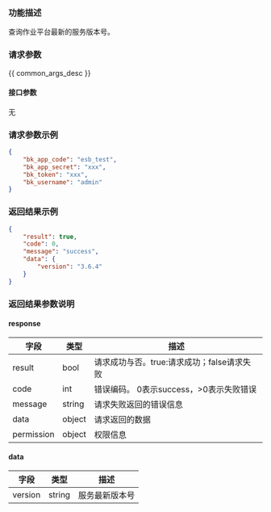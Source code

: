 ### 功能描述

查询作业平台最新的服务版本号。

### 请求参数

{{ common_args_desc }}

#### 接口参数

无

### 请求参数示例

```json
{
    "bk_app_code": "esb_test",
    "bk_app_secret": "xxx",
    "bk_token": "xxx",
    "bk_username": "admin"
}
```

### 返回结果示例

```json
{
    "result": true,
    "code": 0,
    "message": "success",
    "data": {
        "version": "3.6.4"
    }
}
```

### 返回结果参数说明

#### response

| 字段       | 类型   | 描述                                       |
| ---------- | ------ | ------------------------------------------ |
| result     | bool   | 请求成功与否。true:请求成功；false请求失败 |
| code       | int    | 错误编码。 0表示success，>0表示失败错误    |
| message    | string | 请求失败返回的错误信息                     |
| data       | object | 请求返回的数据                             |
| permission | object | 权限信息                                   |

#### data

| 字段      | 类型      | 描述      |
|-----------|-----------|-----------|
| version   | string    |服务最新版本号|
